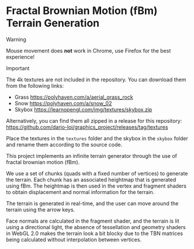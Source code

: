 # Fractal Brownian Motion (fBm) Terrain Generation


> [!WARNING]  
> Mouse movement does **not** work in Chrome, use Firefox for the best experience!

> [!IMPORTANT]
> The 4k textures are not included in the repository. You can download them from the following links:
> * Grass https://polyhaven.com/a/aerial_grass_rock
> * Snow https://polyhaven.com/a/snow_02
> * Skybox https://learnopengl.com/img/textures/skybox.zip
>
> Alternatively, you can find them all zipped in a release for this repository: https://github.com/dario-loi/graphics_project/releases/tag/textures
> 
> Place the textures in the `textures` folder and the skybox in the `skybox` folder and rename them according to the source code.

This project implements an infinite terrain generator through the use of fractal brownian motion (fBm). 

We use a set of chunks (quads with a fixed number of vertices) to generate the terrain. Each chunk has an 
associated heightmap that is generated using fBm. The heightmap is then used in the
vertex and fragment shaders to obtain displacement and normal information for the terrain.

The terrain is generated in real-time, and the user can move around the terrain using the arrow keys.

Face normals are calculated in the fragment shader, and the terrain is lit using a directional light, the absence of tessellation and geometry shaders in WebGL 2.0 makes the terrain look a bit blocky due to the TBN matrices being calculated without interpolation between vertices.
